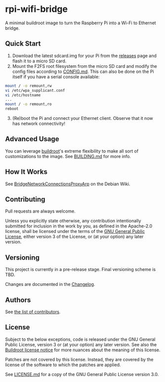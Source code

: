 # rpi-wifi-bridge

A minimal buildroot image to turn the Raspberry Pi into a Wi-Fi to Ethernet
bridge. 

## Quick Start

1. Download the latest sdcard.img for your Pi from the
[releases](https://github.com/owenthewizard/rpi-wifi-bridge/releases) page and
flash it to a micro SD card.
2. Mount the F2FS root filesystem from the micro SD card and modify the config
files according to [CONFIG.md](CONFIG.md). This can also be done on the Pi
itself if you have a serial console available:
```bash
mount / -o remount,rw
vi /etc/wpa_supplicant.conf
vi /etc/hostname
...
mount / -o remount,ro
reboot
```
3. (Re)boot the Pi and connect your Ethernet client. Observe that it now has
network connectivity!

## Advanced Usage

You can leverage [buildroot](https://github.com/buildroot/buildroot)'s extreme
flexibility to make all sort of customizations to the image. See
[BUILDING.md](BUILDING.md) for more info.

## How It Works

See [BridgeNetworkConnectionsProxyArp](https://wiki.debian.org/BridgeNetworkConnectionsProxyArp)
on the Debian Wiki.

## Contributing

Pull requests are always welcome.

Unless you explicitly state otherwise, any contribution intentionally submitted
for inclusion in the work by you, as defined in the Apache-2.0 license, shall
be licensed under the terms of the [GNU General Public License](LICENSE.md),
either version 3 of the License, or (at your option) any later version.

## Versioning

This project is currently in a pre-release stage. Final versioning scheme is
TBD.

Changes are documented in the [Changelog](CHANGELOG.md).


## Authors

See [the list of contributors](https://github.com/owenthewizard/stubby/contributors).

## License

Subject to the below exceptions, code is released under the GNU General Public
License, version 3 or (at your option) any later version. See also the
[Buildroot license notice](https://github.com/buildroot/buildroot/blob/master/COPYING)
for more nuances about the meaning of this license.

Patches are not covered by this license. Instead, they are covered by the
license of the software to which the patches are applied.

See [LICENSE.md](LICENSE.md) for a copy of the GNU General Public License
version 3.0.

